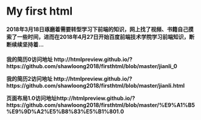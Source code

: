 # My first html

<h4>2018年3月18日琢磨着需要转型学习下前端的知识，网上找了视频、书籍自己摸索了一些时间，进而在2018年4月27日开始百度前端技术学院学习前端知识，断断续续坚持着...<h4>
<P>
我的简历0访问地址  http://htmlpreview.github.io/?https://github.com/shawloong2018/firsthtml/blob/master/jianli_0
</p>
<p>
我的简历2访问地址  http://htmlpreview.github.io/?https://github.com/shawloong2018/firsthtml/blob/master/jianli.html
</p>

<p>
页面布局1.0访问地址http://htmlpreview.github.io/?https://github.com/shawloong2018/firsthtml/blob/master/%E9%A1%B5%E9%9D%A2%E5%B8%83%E5%B1%801.0
</p>
 
